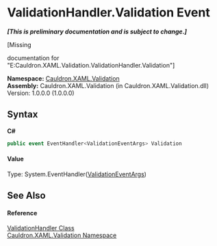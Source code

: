 # ValidationHandler.Validation Event
 _**\[This is preliminary documentation and is subject to change.\]**_

\[Missing <summary> documentation for "E:Cauldron.XAML.Validation.ValidationHandler.Validation"\]

**Namespace:**&nbsp;<a href="N_Cauldron_XAML_Validation">Cauldron.XAML.Validation</a><br />**Assembly:**&nbsp;Cauldron.XAML.Validation (in Cauldron.XAML.Validation.dll) Version: 1.0.0.0 (1.0.0.0)

## Syntax

**C#**<br />
``` C#
public event EventHandler<ValidationEventArgs> Validation
```


#### Value
Type: System.EventHandler(<a href="T_Cauldron_XAML_Validation_ValidationEventArgs">ValidationEventArgs</a>)

## See Also


#### Reference
<a href="T_Cauldron_XAML_Validation_ValidationHandler">ValidationHandler Class</a><br /><a href="N_Cauldron_XAML_Validation">Cauldron.XAML.Validation Namespace</a><br />